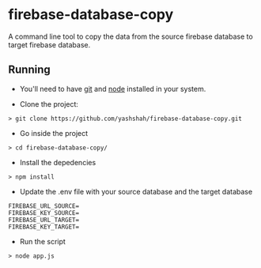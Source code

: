 # firebase-database-copy

A command line tool to copy the data from the source firebase database to target firebase database.

## Running

- You'll need to have [git](https://git-scm.com/) and [node](https://nodejs.org/en/) installed in your system.

- Clone the project:

```
> git clone https://github.com/yashshah/firebase-database-copy.git
```

- Go inside the project

```
> cd firebase-database-copy/
```

- Install the depedencies

```
> npm install
```

- Update the .env file with your source database and the target database

```
FIREBASE_URL_SOURCE=
FIREBASE_KEY_SOURCE=
FIREBASE_URL_TARGET=
FIREBASE_KEY_TARGET=
```

- Run the script

```
> node app.js
```

